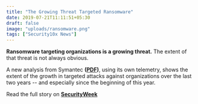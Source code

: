 ```yaml
---
title: "The Growing Threat Targeted Ransomware"
date: 2019-07-21T11:11:51+05:30
draft: false
image: "uploads/ransomware.png"
tags: ["Security10x News"]
---
```


**Ransomware targeting organizations is a growing threat.** The extent of that threat is not always obvious. 

A new analysis from Symantec **([PDF](http://images.mktgassets.symantec.com/Web/Symantec/%7Bb464dc43-2ae0-4912-8758-b153d8f278e7%7D_Targeted_Ransomware_2019July.pdf))**, using its own telemetry, shows the extent of the growth in targeted attacks against organizations over the last two years -- and especially since the beginning of this year.

Read the full story on **[SecurityWeek](https://www.securityweek.com/growing-threat-targeted-ransomware)**